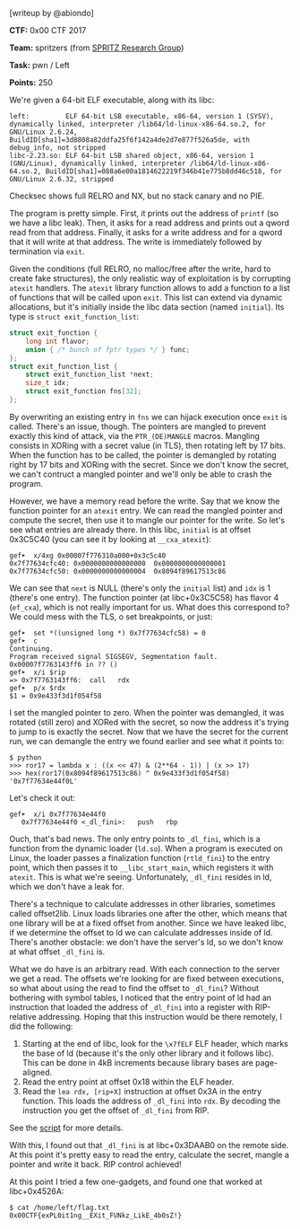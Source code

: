 [writeup by @abiondo]

**CTF:** 0x00 CTF 2017

**Team:** spritzers (from [SPRITZ Research Group](http://spritz.math.unipd.it/))

**Task:** pwn / Left

**Points:** 250

We're given a 64-bit ELF executable, along with its libc:

```
left:         ELF 64-bit LSB executable, x86-64, version 1 (SYSV), dynamically linked, interpreter /lib64/ld-linux-x86-64.so.2, for GNU/Linux 2.6.24, BuildID[sha1]=3d8808a82ddfa25f6f142a4de2d7e877f526a5de, with debug_info, not stripped
libc-2.23.so: ELF 64-bit LSB shared object, x86-64, version 1 (GNU/Linux), dynamically linked, interpreter /lib64/ld-linux-x86-64.so.2, BuildID[sha1]=088a6e00a1814622219f346b41e775b8dd46c518, for GNU/Linux 2.6.32, stripped
```

Checksec shows full RELRO and NX, but no stack canary and no PIE.

The program is pretty simple. First, it prints out the address of `printf` (so we have a libc leak). Then, it asks for a read address and prints out a qword read from that address. Finally, it asks for a write address and for a qword that it will write at that address. The write is immediately followed by termination via `exit`.

Given the conditions (full RELRO, no malloc/free after the write, hard to create fake structures), the only realistic way of exploitation is by corrupting `atexit` handlers. The `atexit` library function allows to add a function to a list of functions that will be called upon `exit`. This list can extend via dynamic allocations, but it's initially inside the libc data section (named `initial`). Its type is `struct exit_function_list`:

```c
struct exit_function {
    long int flavor;
    union { /* bunch of fptr types */ } func;
};
struct exit_function_list {
    struct exit_function_list *next;
    size_t idx;
    struct exit_function fns[32];
};
```

By overwriting an existing entry in `fns` we can hijack execution once `exit` is called. There's an issue, though. The pointers are mangled to prevent exactly this kind of attack, via the `PTR_(DE)MANGLE` macros. Mangling consists in XORing with a secret value (in TLS), then rotating left by 17 bits. When the function has to be called, the pointer is demangled by rotating right by 17 bits and XORing with the secret. Since we don't know the secret, we can't contruct a mangled pointer and we'll only be able to crash the program.

However, we have a memory read before the write. Say that we know the function pointer for an `atexit` entry. We can read the mangled pointer and compute the secret, then use it to mangle our pointer for the write. So let's see what entries are already there. In this libc, `initial` is at offset 0x3C5C40 (you can see it by looking at `__cxa_atexit`):

```
gef➤  x/4xg 0x00007f776310a000+0x3c5c40
0x7f77634cfc40: 0x0000000000000000  0x0000000000000001
0x7f77634cfc50: 0x0000000000000004  0x8094f89617513c86
```

We can see that `next` is NULL (there's only the `initial` list) and `idx` is 1 (there's one entry). The function pointer (at libc+0x3C5C58) has flavor 4 (`ef_cxa`), which is not really important for us. What does this correspond to? We could mess with the TLS, o set breakpoints, or just:

```
gef➤  set *((unsigned long *) 0x7f77634cfc58) = 0
gef➤  c
Continuing.
Program received signal SIGSEGV, Segmentation fault.
0x00007f7763143ff6 in ?? ()
gef➤  x/i $rip
=> 0x7f7763143ff6:  call   rdx
gef➤  p/x $rdx
$1 = 0x9e433f3d1f054f58
```

I set the mangled pointer to zero. When the pointer was demangled, it was rotated (still zero) and XORed with the secret, so now the address it's trying to jump to is exactly the secret. Now that we have the secret for the current run, we can demangle the entry we found earlier and see what it points to:

```
$ python
>>> ror17 = lambda x : ((x << 47) & (2**64 - 1)) | (x >> 17)
>>> hex(ror17(0x8094f89617513c86) ^ 0x9e433f3d1f054f58)
'0x7f77634e44f0L'
```

Let's check it out:

```
gef➤  x/i 0x7f77634e44f0
   0x7f77634e44f0 <_dl_fini>:   push   rbp
```

Ouch, that's bad news. The only entry points to `_dl_fini`, which is a function from the dynamic loader (`ld.so`). When a program is executed on Linux, the loader passes a finalization function (`rtld_fini`) to the entry point, which then passes it to `__libc_start_main`, which registers it with `atexit`. This is what we're seeing. Unfortunately, `_dl_fini` resides in ld, which we don't have a leak for.

There's a technique to calculate addresses in other libraries, sometimes called offset2lib. Linux loads libraries one after the other, which means that one library will be at a fixed offset from another. Since we have leaked libc, if we determine the offset to ld we can calculate addresses inside of ld. There's another obstacle: we don't have the server's ld, so we don't know at what offset `_dl_fini` is.

What we do have is an arbitrary read. With each connection to the server we get a read. The offsets we're looking for are fixed between executions, so what about using the read to find the offset to `_dl_fini`? Without bothering with symbol tables, I noticed that the entry point of ld had an instruction that loaded the address of `_dl_fini` into a register with RIP-relative addressing. Hoping that this instruction would be there remotely, I did the following:

1. Starting at the end of libc, look for the `\x7fELF` ELF header, which marks the base of ld (because it's the only other library and it follows libc). This can be done in 4kB increments because library bases are page-aligned.
2. Read the entry point at offset 0x18 within the ELF header.
3. Read the `lea rdx, [rip+X]` instruction at offset 0x3A in the entry function. This loads the address of `_dl_fini` into `rdx`. By decoding the instruction you get the offset of `_dl_fini` from RIP.

See the [script](./leak.py) for more details.

With this, I found out that `_dl_fini` is at libc+0x3DAAB0 on the remote side. At this point it's pretty easy to read the entry, calculate the secret, mangle a pointer and write it back. RIP control achieved!

At this point I tried a few one-gadgets, and found one that worked at libc+0x4526A:

```
$ cat /home/left/flag.txt
0x00CTF{exPL0it1ng__EXit_FUNkz_LikE_4b0sZ!}
```
